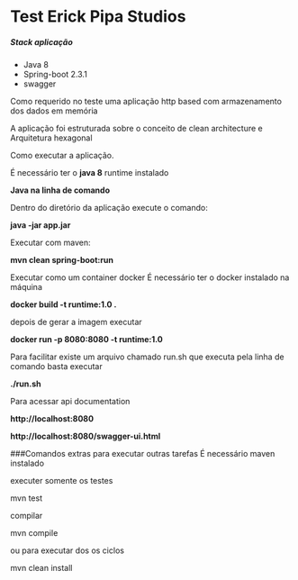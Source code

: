 # Test Erick Pipa Studios

##### Stack aplicação

* Java 8
* Spring-boot 2.3.1
* swagger 

Como requerido no teste uma aplicação http based com armazenamento dos dados em memória

A aplicação foi estruturada sobre o conceito de clean architecture e Arquitetura hexagonal
   
Como executar a aplicação.

É necessário ter o **java 8** runtime instalado

**Java na linha de comando**

Dentro do diretório da aplicação execute o comando:

**java -jar app.jar**

Executar com maven:

**mvn clean spring-boot:run**

Executar como um container docker
É necessário ter o docker instalado na máquina

**docker build -t runtime:1.0 .**

depois de gerar a imagem executar

**docker run -p 8080:8080 -t runtime:1.0**

Para facilitar existe um arquivo chamado run.sh que executa pela linha de comando
basta executar 

**./run.sh**

Para acessar api documentation

**http://localhost:8080**

**http://localhost:8080/swagger-ui.html**

###Comandos extras para executar outras tarefas
É necessário maven instalado

executer somente os testes

mvn test

compilar 

mvn compile

ou para executar dos os ciclos

mvn clean install



